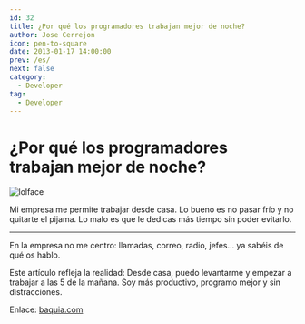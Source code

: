 ```yaml
---
id: 32
title: ¿Por qué los programadores trabajan mejor de noche?
author: Jose Cerrejon
icon: pen-to-square
date: 2013-01-17 14:00:00
prev: /es/
next: false
category:
  - Developer
tag:
  - Developer
---
```


# ¿Por qué los programadores trabajan mejor de noche?

![lolface](/images/lolface.jpg)

Mi empresa me permite trabajar desde casa. Lo bueno es no pasar frío y no quitarte el pijama. Lo malo es que le dedicas más tiempo sin poder evitarlo.
- - -
En la empresa no me centro: llamadas, correo, radio, jefes... ya sabéis de qué os hablo.

Este artículo refleja la realidad: Desde casa, puedo levantarme y empezar a trabajar a las 5 de la mañana. Soy más productivo, programo mejor y sin distracciones.

Enlace: [baquia.com](http://www.baquia.com/posts/2013-01-16-por-que-los-programadores-trabajan-mejor-de-noche)